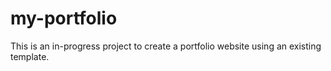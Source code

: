 # my-portfolio

This is an in-progress project to create a portfolio website using an existing template.
